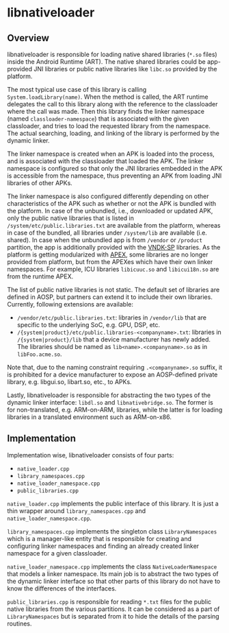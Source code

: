 libnativeloader
===============================================================================

Overview
-------------------------------------------------------------------------------
libnativeloader is responsible for loading native shared libraries (`*.so`
files) inside the Android Runtime (ART). The native shared libraries could be
app-provided JNI libraries or public native libraries like `libc.so` provided
by the platform.

The most typical use case of this library is calling `System.loadLibrary(name)`.
When the method is called, the ART runtime delegates the call to this library
along with the reference to the classloader where the call was made.  Then this
library finds the linker namespace (named `classloader-namespace`) that is
associated with the given classloader, and tries to load the requested library
from the namespace. The actual searching, loading, and linking of the library
is performed by the dynamic linker.

The linker namespace is created when an APK is loaded into the process, and is
associated with the classloader that loaded the APK. The linker namespace is
configured so that only the JNI libraries embedded in the APK is accessible
from the namespace, thus preventing an APK from loading JNI libraries of other
APKs.

The linker namespace is also configured differently depending on other
characteristics of the APK such as whether or not the APK is bundled with the
platform. In case of the unbundled, i.e., downloaded or updated APK, only the
public native libraries that is listed in `/system/etc/public.libraries.txt`
are available from the platform, whereas in case of the bundled, all libraries
under `/system/lib` are available (i.e. shared). In case when the unbundled
app is from `/vendor` or `/product` partition, the app is additionally provided
with the [VNDK-SP](https://source.android.com/devices/architecture/vndk#sp-hal)
libraries. As the platform is getting modularized with
[APEX](https://android.googlesource.com/platform/system/apex/+/refs/heads/master/docs/README.md),
some libraries are no longer provided from platform, but from the APEXes which
have their own linker namespaces. For example, ICU libraries `libicuuc.so` and
`libicui18n.so` are from the runtime APEX.

The list of public native libraries is not static. The default set of libraries
are defined in AOSP, but partners can extend it to include their own libraries.
Currently, following extensions are available:

- `/vendor/etc/public.libraries.txt`: libraries in `/vendor/lib` that are
specific to the underlying SoC, e.g. GPU, DSP, etc.
- `/{system|product}/etc/public.libraries-<companyname>.txt`: libraries in
`/{system|product}/lib` that a device manufacturer has newly added. The
libraries should be named as `lib<name>.<companyname>.so` as in
`libFoo.acme.so`.

Note that, due to the naming constraint requiring `.<companyname>.so` suffix, it
is prohibited for a device manufacturer to expose an AOSP-defined private
library, e.g. libgui.so, libart.so, etc., to APKs.

Lastly, libnativeloader is responsible for abstracting the two types of the
dynamic linker interface: `libdl.so` and `libnativebridge.so`. The former is
for non-translated, e.g. ARM-on-ARM, libraries, while the latter is for
loading libraries in a translated environment such as ARM-on-x86.

Implementation
-------------------------------------------------------------------------------
Implementation wise, libnativeloader consists of four parts:

- `native_loader.cpp`
- `library_namespaces.cpp`
- `native_loader_namespace.cpp`
- `public_libraries.cpp`

`native_loader.cpp` implements the public interface of this library. It is just
a thin wrapper around `library_namespaces.cpp` and `native_loader_namespace.cpp`.

`library_namespaces.cpp` implements the singleton class `LibraryNamespaces` which
is a manager-like entity that is responsible for creating and configuring
linker namespaces and finding an already created linker namespace for a given
classloader.

`native_loader_namespace.cpp` implements the class `NativeLoaderNamespace` that
models a linker namespace. Its main job is to abstract the two types of the
dynamic linker interface so that other parts of this library do not have to know
the differences of the interfaces.

`public_libraries.cpp` is responsible for reading `*.txt` files for the public
native libraries from the various partitions. It can be considered as a part of
`LibraryNamespaces` but is separated from it to hide the details of the parsing
routines.
